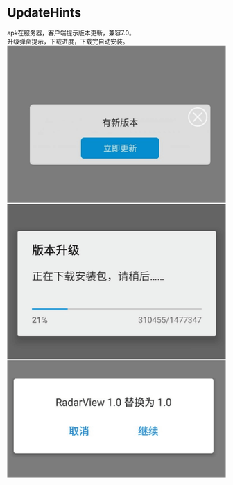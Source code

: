# UpdateHints
apk在服务器，客户端提示版本更新，兼容7.0。 <br> 
  升级弹窗提示，下载进度，下载完自动安装。
![](https://github.com/Glorylan/UpdateHints/blob/master/1.png)</br>
![](https://github.com/Glorylan/UpdateHints/blob/master/2.png)</br>
![](https://github.com/Glorylan/UpdateHints/blob/master/3.png)</br>
